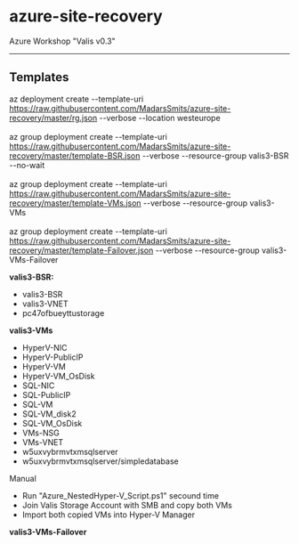# azure-site-recovery
Azure Workshop "Valis v0.3"

---------------
Templates
---------------
az deployment create --template-uri https://raw.githubusercontent.com/MadarsSmits/azure-site-recovery/master/rg.json --verbose --location westeurope<br/><br/>
az group deployment create --template-uri https://raw.githubusercontent.com/MadarsSmits/azure-site-recovery/master/template-BSR.json --verbose --resource-group valis3-BSR --no-wait<br/><br/>
az group deployment create --template-uri https://raw.githubusercontent.com/MadarsSmits/azure-site-recovery/master/template-VMs.json --verbose --resource-group valis3-VMs<br/><br/>
az group deployment create --template-uri https://raw.githubusercontent.com/MadarsSmits/azure-site-recovery/master/template-Failover.json --verbose --resource-group valis3-VMs-Failover

__valis3-BSR:__
- valis3-BSR
- valis3-VNET
- pc47ofbueyttustorage

__valis3-VMs__
- HyperV-NIC
- HyperV-PublicIP
- HyperV-VM
- HyperV-VM_OsDisk
- SQL-NIC
- SQL-PublicIP
- SQL-VM
- SQL-VM_disk2
- SQL-VM_OsDisk
- VMs-NSG
- VMs-VNET
- w5uxvybrmvtxmsqlserver
- w5uxvybrmvtxmsqlserver/simpledatabase

Manual
- Run "Azure_NestedHyper-V_Script.ps1" secound time
- Join Valis Storage Account with SMB and copy both VMs
- Import both copied VMs into Hyper-V Manager

__valis3-VMs-Failover__


